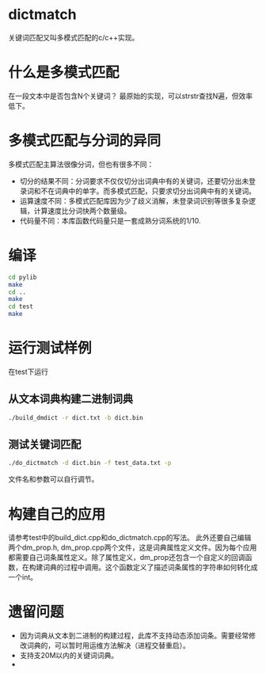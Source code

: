 # dictmatch

关键词匹配又叫多模式匹配的c/c++实现。

# 什么是多模式匹配
在一段文本中是否包含N个关键词？ 最原始的实现，可以strstr查找N遍，但效率低下。

# 多模式匹配与分词的异同
多模式匹配主算法很像分词，但也有很多不同：
* 切分的结果不同：分词要求不仅仅切分出词典中有的关键词，还要切分出未登录词和不在词典中的单字。而多模式匹配，只要求切分出词典中有的关键词。
* 运算速度不同：多模式匹配库因为少了歧义消解，未登录词识别等很多复杂逻辑，计算速度比分词快两个数量级。
* 代码量不同：本库函数代码量只是一套成熟分词系统的1/10.

# 编译
```bash
cd pylib
make
cd ..
make
cd test
make
```

# 运行测试样例
在test下运行

## 从文本词典构建二进制词典
```bash
./build_dmdict -r dict.txt -b dict.bin 
```
## 测试关键词匹配
```bash
./do_dictmatch -d dict.bin -f test_data.txt -p
```
文件名和参数可以自行调节。

# 构建自己的应用
请参考test中的build_dict.cpp和do_dictmatch.cpp的写法。
此外还要自己编辑两个dm_prop.h, dm_prop.cpp两个文件，这是词典属性定义文件。因为每个应用都需要自己词条属性定义。除了属性定义，dm_prop还包含一个自定义的回调函数，在构建词典的过程中调用。这个函数定义了描述词条属性的字符串如何转化成一个int。

# 遗留问题
* 因为词典从文本到二进制的构建过程，此库不支持动态添加词条。需要经常修改词典的，可以暂时用运维方法解决（进程交替重启）。
* 支持支20M以内的关键词词典。
* 
